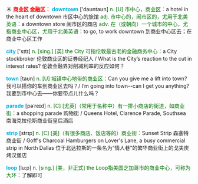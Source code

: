 ☀ <font color="red">**商业区 金融区：**</font>
<font color="sky blue">**downtown**</font> ['daʊntaʊn] 
<font color="rgb(227, 108, 9)">n. [U] 市中心，商业区：</font>a hotel in the heart of downtown 市区中心的旅馆 <font color="rgb(227, 108, 9)">adj. 市中心的，闹市区的，尤用于北美英语：</font>a downtown store 闹市区的商店 <font color="rgb(227, 108, 9)">adv. 在（或朝向）一个城市的中心，尤指商业中心区，尤用于北美英语：</font>to go, to work downtown 到商业中心区去；在商业中心区工作

<font color="sky blue">**city**</font> ['sɪtɪ] 
<font color="rgb(227, 108, 9)">n. [sing.] [英] the City 可指伦敦最古老的金融商务中心：</font>a City stockbroker 伦敦商业区的证券经纪人 / What is the City’s reaction to the cut in interest rates? 伦敦金融界对削减利率的反应如何？

<font color="sky blue">**town**</font> [taʊn] 
<font color="rgb(227, 108, 9)">n. [U] 城镇中心地带的商业区：</font>Can you give me a lift into town? 我可以搭你的车到商业区去吗？/ I’m going into town--can I get you anything? 我要到市中心去——你要带点儿什么吗？
           
<font color="sky blue">**parade**</font> [pəˈreɪd]
<font color="rgb(227, 108, 9)">n. [C] [尤英]（常用于名称中）有一排小商店的街道，如商业街：</font>a shopping parade 购物街 / Queens Hotel, Clarence Parade, Southsea 南海克拉伦斯商业街皇后酒店
                      
<font color="sky blue">**strip**</font> [strɪp]
 <font color="rgb(227, 108, 9)">n. [C] [美]（有很多商店、饭店等的）商业街：</font>Sunset Strip 森塞特商业街 / Goff's Charcoal Hamburgers on Lover's Lane, a busy commercial strip in North Dallas 位于北达拉斯的一条名为“情人巷”的繁华商业街上的戈夫炭烤汉堡店
 
<font color="sky blue">**loop**</font> [lu:p]
<font color="rgb(227, 108, 9)">n. [sing.] [美，非正式] the Loop指美国芝加哥市的商业中心，可称为大环：</font>了解即可

